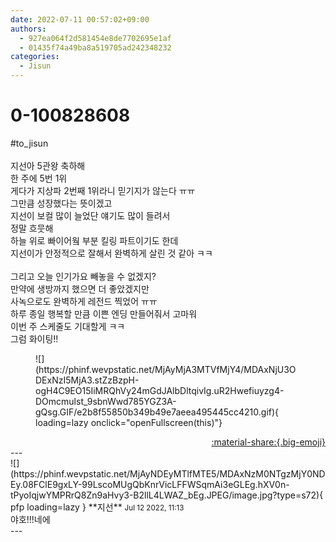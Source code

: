 ```yaml
---
date: 2022-07-11 00:57:02+09:00
authors:
  - 927ea064f2d581454e8de7702695e1af
  - 01435f74a49ba8a519705ad242348232
categories:
  - Jisun
---
```


# 0-100828608

<div class="post-container" markdown="1">
<div class="content-container md-sidebar__scrollwrap" markdown="1">

\#to_jisun<br><br>지선아 5관왕 축하해<br>한 주에 5번 1위<br>게다가 지상파 2번째 1위라니 믿기지가 않는다 ㅠㅠ<br>그만큼 성장했다는 뜻이겠고 <br>지선이 보컬 많이 늘었단 얘기도 많이 들려서<br>정말 흐뭇해<br>하늘 위로 빠이어웤 부분 킬링 파트이기도 한데<br>지선이가 안정적으로 잘해서 완벽하게 살린 것 같아 ㅋㅋ<br><br>그리고 오늘 인기가요 빼놓을 수 없겠지?<br>만약에 생방까지 했으면 더 좋았겠지만<br>사녹으로도 완벽하게 레전드 찍었어 ㅠㅠ<br>하루 종일 행복할 만큼 이쁜 엔딩 만들어줘서 고마워<br>이번 주 스케줄도 기대할게 ㅋㅋ<br>그럼 화이팅!!
<figure markdown="1">
![](https://phinf.wevpstatic.net/MjAyMjA3MTVfMjY4/MDAxNjU3ODExNzI5MjA3.stZzBzpH-ogH4C9EO15IiMRQhVy24mGdJAlbDltqivIg.uR2Hwefiuyzg4-DOmcmulst_9sbnWwd785YGZ3A-gQsg.GIF/e2b8f55850b349b49e7aeea495445cc4210.gif){ loading=lazy onclick="openFullscreen(this)"}
</figure>


</div>
</div>

<div style="text-align: right;" markdown="1">
<a href="https://weverse.io/fromis9/fanpost/0-100828608" style="text-align: right;">:material-share:{.big-emoji}</a>
</div>
---

<div class="comments-container md-sidebar__scrollwrap" markdown="1">
<div class="comment" markdown="1">
<div class='id-container' markdown="1">
![](https://phinf.wevpstatic.net/MjAyNDEyMTlfMTE5/MDAxNzM0NTgzMjY0NDEy.08FClE9gxLY-99LscoMUgQbKnrVicLFFWSqmAi3eGLEg.hXV0n-tPyoIqjwYMPRrQ8Zn9aHvy3-B2llL4LWAZ_bEg.JPEG/image.jpg?type=s72){ pfp loading=lazy }
**<span class="artist">지선</span>** <small>Jul 12 2022, 11:13</small><br>
</div>
<div class='comment-body' markdown="1">
야호!!!네에
</div>
</div>
</div>
---
